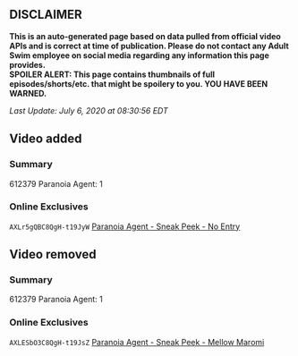 ## DISCLAIMER
**This is an auto-generated page based on data pulled from official video APIs and is correct at time of publication. Please do not contact any Adult Swim employee on social media regarding any information this page provides.**  
**SPOILER ALERT: This page contains thumbnails of full episodes/shorts/etc. that might be spoilery to you. YOU HAVE BEEN WARNED.**  

_Last Update: July 6, 2020 at 08:30:56 EDT_
## Video added
### Summary
612379 Paranoia Agent: 1  
### Online Exclusives
`AXLr5gQBC8QgH-t19JyW` [Paranoia Agent - Sneak Peek - No Entry](https://www.adultswim.com/videos/paranoia-agent/sneak-peek-no-entry)  
## Video removed
### Summary
612379 Paranoia Agent: 1  
### Online Exclusives
`AXLESbO3C8QgH-t19JsZ` [Paranoia Agent - Sneak Peek - Mellow Maromi](https://www.adultswim.com/videos/paranoia-agent/sneak-peek-mellow-maromi)  

